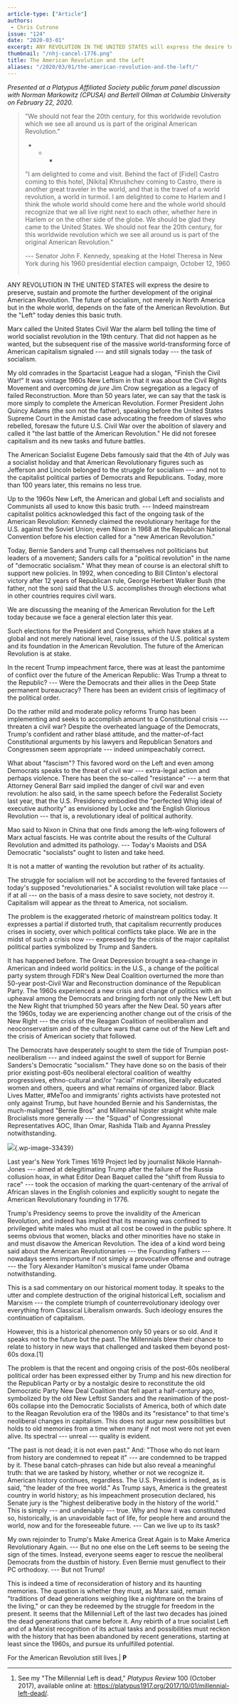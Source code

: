 ```yaml
---
article-type: ["Article"]
authors:
 - Chris Cutrone
issue: "124"
date: "2020-03-01"
excerpt: ANY REVOLUTION IN THE UNITED STATES will express the desire to preserve, sustain and promote the further development of the original American Revolution. The future of socialism, not merely in North America but in the whole world, depends on the fate of the American Revolution.
thumbnail: "/nhj-cancel-1776.png"
title: The American Revolution and the Left
aliases: "/2020/03/01/the-american-revolution-and-the-left/"
---
```


*Presented at a Platypus Affiliated Society public forum panel discussion with Norman Markowitz (CPUSA) and Bertell Ollman at Columbia University on February 22, 2020.*

> "We should not fear the 20th century, for this worldwide revolution which we see all around us is part of the original American Revolution."
>
> * * *  
>
> "I am delighted to come and visit. Behind the fact of [Fidel] Castro coming to this hotel, [Nikita] Khrushchev coming to Castro, there is another great traveler in the world, and that is the travel of a world revolution, a world in turmoil. I am delighted to come to Harlem and I think the whole world should come here and the whole world should recognize that we all live right next to each other, whether here in Harlem or on the other side of the globe. We should be glad they came to the United States. We should not fear the 20th century, for this worldwide revolution which we see all around us is part of the original American Revolution." 
>
> --- Senator John F. Kennedy, speaking at the Hotel Theresa in New York during his 1960 presidential election campaign, October 12, 1960  

ANY REVOLUTION IN THE UNITED STATES will express the desire to preserve, sustain and promote the further development of the original American Revolution. The future of socialism, not merely in North America but in the whole world, depends on the fate of the American Revolution. But the "Left" today denies this basic truth.

Marx called the United States Civil War the alarm bell tolling the time of world socialist revolution in the 19th century. That did not happen as he wanted, but the subsequent rise of the massive world-transforming force of American capitalism signaled --- and still signals today --- the task of socialism. 

My old comrades in the Spartacist League had a slogan, "Finish the Civil War!" It was vintage 1960s New Leftism in that it was about the Civil Rights Movement and overcoming *de jure* Jim Crow segregation as a legacy of failed Reconstruction. More than 50 years later, we can say that the task is more simply to complete the American Revolution. Former President John Quincy Adams (the son not the father), speaking before the United States Supreme Court in the Amistad case advocating the freedom of slaves who rebelled, foresaw the future U.S. Civil War over the abolition of slavery and called it "the last battle of the American Revolution." He did not foresee capitalism and its new tasks and future battles. 

The American Socialist Eugene Debs famously said that the 4th of July was a socialist holiday and that American Revolutionary figures such as Jefferson and Lincoln belonged to the struggle for socialism --- and not to the capitalist political parties of Democrats and Republicans. Today, more than 100 years later, this remains no less true. 

Up to the 1960s New Left, the American and global Left and socialists and Communists all used to know this basic truth. --- Indeed mainstream capitalist politics acknowledged this fact of the ongoing task of the American Revolution: Kennedy claimed the revolutionary heritage for the U.S. against the Soviet Union; even Nixon in 1968 at the Republican National Convention before his election called for a "new American Revolution." 

Today, Bernie Sanders and Trump call themselves not politicians but leaders of a movement; Sanders calls for a "political revolution" in the name of "democratic socialism." What they mean of course is an electoral shift to support new policies. In 1992, when conceding to Bill Clinton's electoral victory after 12 years of Republican rule, George Herbert Walker Bush (the father, not the son) said that the U.S. accomplishes through elections what in other countries requires civil wars. 

We are discussing the meaning of the American Revolution for the Left today because we face a general election later this year. 

Such elections for the President and Congress, which have stakes at a global and not merely national level, raise issues of the U.S. political system and its foundation in the American Revolution. The future of the American Revolution is at stake. 

In the recent Trump impeachment farce, there was at least the pantomime of conflict over the future of the American Republic: Was Trump a threat to the Republic? --- Were the Democrats and their allies in the Deep State permanent bureaucracy? There has been an evident crisis of legitimacy of the political order.

Do the rather mild and moderate policy reforms Trump has been implementing and seeks to accomplish amount to a Constitutional crisis --- threaten a civil war? Despite the overheated language of the Democrats, Trump's confident and rather blasé attitude, and the matter-of-fact Constitutional arguments by his lawyers and Republican Senators and Congressmen seem appropriate --- indeed unimpeachably correct. 

What about "fascism"? This favored word on the Left and even among Democrats speaks to the threat of civil war --- extra-legal action and perhaps violence. There has been the so-called "resistance" --- a term that Attorney General Barr said implied the danger of civil war and even revolution: he also said, in the same speech before the Federalist Society last year, that the U.S. Presidency embodied the "perfected Whig ideal of executive authority" as envisioned by Locke and the English Glorious Revolution --- that is, a revolutionary ideal of political authority.

Mao said to Nixon in China that one finds among the left-wing followers of Marx actual fascists. He was contrite about the results of the Cultural Revolution and admitted its pathology. --- Today's Maoists and DSA Democratic "socialists" ought to listen and take heed. 

It is not a matter of wanting the revolution but rather of its actuality. 

The struggle for socialism will not be according to the fevered fantasies of today's supposed "revolutionaries." A socialist revolution will take place --- if at all --- on the basis of a mass desire to save society, not destroy it. Capitalism will appear as the threat to America, not socialism. 

The problem is the exaggerated rhetoric of mainstream politics today. It expresses a partial if distorted truth, that capitalism recurrently produces crises in society, over which political conflicts take place. We are in the midst of such a crisis now --- expressed by the crisis of the major capitalist political parties symbolized by Trump and Sanders. 

It has happened before. The Great Depression brought a sea-change in American and indeed world politics: in the U.S., a change of the political party system through FDR's New Deal Coalition overturned the more than 50-year post-Civil War and Reconstruction dominance of the Republican Party. The 1960s experienced a new crisis and change of politics with an upheaval among the Democrats and bringing forth not only the New Left but the New Right that triumphed 50 years after the New Deal. 50 years after the 1960s, today we are experiencing another change out of the crisis of the New Right --- the crisis of the Reagan Coalition of neoliberalism and neoconservatism and of the culture wars that came out of the New Left and the crisis of American society that followed. 

The Democrats have desperately sought to stem the tide of Trumpian post-neoliberalism --- and indeed against the swell of support for Bernie Sanders's Democratic "socialism." They have done so on the basis of their prior existing post-60s neoliberal electoral coalition of wealthy progressives, ethno-cultural and/or "racial" minorities, liberally educated women and others, queers and what remains of organized labor. Black Lives Matter, #MeToo and immigrants' rights activists have protested not only against Trump, but have hounded Bernie and his Sandernistas, the much-maligned "Bernie Bros" and Millennial hipster straight white male Brocialists more generally --- the "Squad" of Congressional Representatives AOC, Ilhan Omar, Rashida Tlaib and Ayanna Pressley notwithstanding.

![](%7B%7B%20site.baseurl%20%7D%7D/assets/nhj-cancel-1776.png){.wp-image-33439}

Last year's New York Times 1619 Project led by journalist Nikole Hannah-Jones --- aimed at delegitimating Trump after the failure of the Russia collusion hoax, in what Editor Dean Baquet called the "shift from Russia to race" --- took the occasion of marking the quart-centenary of the arrival of African slaves in the English colonies and explicitly sought to negate the American Revolutionary founding in 1776.

Trump's Presidency seems to prove the invalidity of the American Revolution, and indeed has implied that its meaning was confined to privileged white males who must at all cost be cowed in the public sphere. It seems obvious that women, blacks and other minorities have no stake in and must disavow the American Revolution. The idea of a kind word being said about the American Revolutionaries --- the Founding Fathers --- nowadays seems importune if not simply a provocative offense and outrage --- the Tory Alexander Hamilton's musical fame under Obama notwithstanding.

This is a sad commentary on our historical moment today. It speaks to the utter and complete destruction of the original historical Left, socialism and Marxism --- the complete triumph of counterrevolutionary ideology over everything from Classical Liberalism onwards. Such ideology ensures the continuation of capitalism.

However, this is a historical phenomenon only 50 years or so old. And it speaks not to the future but the past. The Millennials blew their chance to relate to history in new ways that challenged and tasked them beyond post-60s doxa.[1]

The problem is that the recent and ongoing crisis of the post-60s neoliberal political order has been expressed either by Trump and his new direction for the Republican Party or by a nostalgic desire to reconstitute the old Democratic Party New Deal Coalition that fell apart a half-century ago, symbolized by the old New Leftist Sanders and the reanimation of the post-60s collapse into the Democratic Socialists of America, both of which date to the Reagan Revolution era of the 1980s and its "resistance" to that time's neoliberal changes in capitalism. This does not augur new possibilities but holds to old memories from a time when many if not most were not yet even alive. Its spectral --- unreal --- quality is evident.

"The past is not dead; it is not even past." And: "Those who do not learn from history are condemned to repeat it" --- are condemned to be trapped by it. These banal catch-phrases can hide but also reveal a meaningful truth: that we are tasked by history, whether or not we recognize it. American history continues, regardless. The U.S. President is indeed, as is said, "the leader of the free world." As Trump says, America is the greatest country in world history; as his impeachment prosecution declared, his Senate jury is the "highest deliberative body in the history of the world." This is simply --- and undeniably --- true. Why and how it was constituted so, historically, is an unavoidable fact of life, for people here and around the world, now and for the foreseeable future. --- Can we live up to its task?

My own rejoinder to Trump's Make America Great Again is to Make America Revolutionary Again. --- But no one else on the Left seems to be seeing the sign of the times. Instead, everyone seems eager to rescue the neoliberal Democrats from the dustbin of history. Even Bernie must genuflect to their PC orthodoxy. --- But not Trump!

This is indeed a time of reconsideration of history and its haunting memories. The question is whether they must, as Marx said, remain "traditions of dead generations weighing like a nightmare on the brains of the living," or can they be redeemed by the struggle for freedom in the present. It seems that the Millennial Left of the last two decades has joined the dead generations that came before it. Any rebirth of a true socialist Left and of a Marxist recognition of its actual tasks and possibilities must reckon with the history that has been abandoned by recent generations, starting at least since the 1960s, and pursue its unfulfilled potential.

For the American Revolution still lives.| **P**

_________________

1.  See my "The Millennial Left is dead," *Platypus Review* 100 (October 2017), available online at: <https://platypus1917.org/2017/10/01/millennial-left-dead/>.
